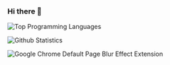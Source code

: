 ### Hi there 👋

![Top Programming Languages](https://github-readme-stats.vercel.app/api/top-langs/?username=MichaelSamarati&size_weight=1&count_weight=0&theme=radical)

![Github Statistics](https://github-readme-stats.vercel.app/api?username=MichaelSamarati&show_icons=true&theme=radical)

![Google Chrome Default Page Blur Effect Extension](https://github-readme-stats.vercel.app/api/pin/?username=MichaelSamarati&repo=20220814-Tube-Ball-Animation&theme=radical&show_owner=true)

<!--
**MichaelSamarati/MichaelSamarati** is a ✨ _special_ ✨ repository because its `README.md` (this file) appears on your GitHub profile.

Here are some ideas to get you started:

- 🔭 I’m currently working on ...
- 🌱 I’m currently learning ...
- 👯 I’m looking to collaborate on ...
- 🤔 I’m looking for help with ...
- 💬 Ask me about ...
- 📫 How to reach me: ...
- 😄 Pronouns: ...
- ⚡ Fun fact: ...
-->
